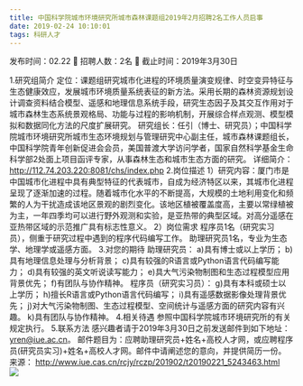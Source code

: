 ```yaml
---
title: 中国科学院城市环境研究所城市森林课题组2019年2月招聘2名工作人员启事
date: 2019-02-24 10:10:01
tags: 科研人才
---
```

发布时间：02.22   🌟   招聘人数：2名   🌈   截止时间：2019年3月30日
<!-- more -->

1.研究组简介
定位：课题组研究城市化进程的环境质量演变规律、时空变异特征与生态健康效应，发展城市环境质量系统表征的新方法。采用长期的森林资源规划设计调查资料结合模型、遥感和地理信息系统手段，研究生态因子及其交互作用对于城市森林生态系统景观格局、功能与过程的影响机制，开展综合样点观测、模型模拟和数据同化方法的尺度扩展研究。
研究组长：任引（博士、研究员）；中国科学院城市环境研究所城市生态环境规划与管理研究中心副主任，城市森林课题组长，中国科学院青年创新促进会会员，美国普渡大学访问学者，国家自然科学基金生命科学部2处面上项目函评专家，从事森林生态和城市生态方面的研究。
详细简介：http://112.74.203.220:8081/chs/index.php
2.岗位描述
1）研究内容：厦门市是中国城市化进程中具有典型特征的代表城市，自成为经济特区以来，其城市化进程呈现了逐渐加速的过程。随着城市化水平的不断提高，大规模的土地利用变化和频繁的人为干扰造成该地区景观的剧烈变化。该地区植被覆盖度高，主要以常绿植被为主，一年四季均可以进行野外观测和实验，是亚热带的典型区域。对高分遥感在亚热带区域的示范推广具有标志性意义。
2）岗位需求
程序员1名（研究实习员），侧重于研究过程中遇到的程序代码编写工作。
助理研究员1名，专业为生态学、地理学或遥感方面。
3.对您的期待
助理研究员：
a)具有博士或以上学历；
b)具有地理信息处理与分析背景；
c)具有较强的R语言或Python语言代码编写能力；
d)具有较强的英文听说读写能力；
e)具大气污染物制图和生态过程模型应用背景优先；
f)有团队与协作精神。
程序员（研究实习员）：
g)具有本科或硕士以上学历；
h)擅长R语言或Python语言代码编写；
i)具有遥感数据影像处理背景优先；
j)对大气污染物制图、生态过程模型、空间统计与遥感方面的研究内容有兴趣。
k)具有团队与协作精神。
4.相关待遇
参照中国科学院城市环境研究所的有关规定执行。
5.联系方法
感兴趣者请于2019年3月30日之前发送邮件到如下地址：yren@iue.ac.cn。
邮件题目为：应聘助理研究员+姓名+高校人才网，或应聘程序员(研究员实习)+姓名+高校人才网。邮件中请阐述您的意向，并提供简历一份。
来源：
http://www.iue.cas.cn/rcjy/rczp/201902/t20190221_5243463.html
 
 ![](https://cdn.weiweiblog.cn/20181015134814.png)